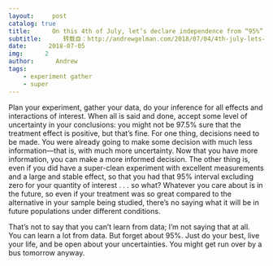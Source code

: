 ```yaml
---
layout:     post
catalog: true
title:      On this 4th of July, let’s declare independence from “95%”
subtitle:      转载自：http://andrewgelman.com/2018/07/04/4th-july-lets-declare-independence-95/
date:      2018-07-05
img:      2
author:      Andrew
tags:
    - experiment gather
    - super
---
```





Plan your experiment, gather your data, do your inference for all effects and interactions of interest. When all is said and done, accept some level of uncertainty in your conclusions: you might not be 97.5% sure that the treatment effect is positive, but that’s fine. For one thing, decisions need to be made. You were already going to make some decision with much less information—that is, with much more uncertainty. Now that you have more information, you can make a more informed decision. The other thing is, even if you did have a super-clean experiment with excellent measurements and a large and stable effect, so that you had that 95% interval excluding zero for your quantity of interest . . . so what? Whatever you care about is in the future, so even if your treatment was so great compared to the alternative in your sample being studied, there’s no saying what it will be in future populations under different conditions.

That’s not to say that you can’t learn from data; I’m not saying that at all. You can learn a lot from data. But forget about 95%. Just do your best, live your life, and be open about your uncertainties. You might get run over by a bus tomorrow anyway.



